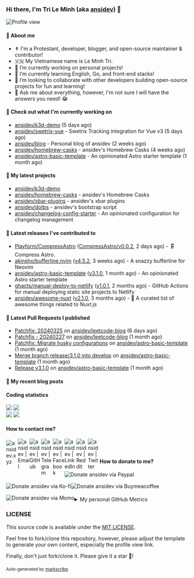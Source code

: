 ### Hi there, I'm Tri Le Minh (aka [ansidev][website]) 👋

<img src="https://komarev.com/ghpvc/?username=ansidev" alt="Profile view" />

#### 📕 About me

- ✝️ I'm a Protestant, developer, blogger, and open-source maintainer & contributor!
- 🇻🇳 My Vietnamese name is Le Minh Tri.
- 🔭 I’m currently working on personal projects!
- 🌱 I’m currently learning English, Go, and front-end stacks!
- 👯 I’m looking to collaborate with other developers building open-source projects for fun and learning!
- 💬 Ask me about everything, however, I'm not sure I will have the answers you need! 😂

#### 👷 Check out what I'm currently working on

- [ansidev/k3d-demo](https://github.com/ansidev/k3d-demo) (5 days ago)
- [ansidev/swetrix-vue](https://github.com/ansidev/swetrix-vue) - Swetrix Tracking integration for Vue v3 (5 days ago)
- [ansidev/blog](https://github.com/ansidev/blog) - Personal blog of ansidev (2 weeks ago)
- [ansidev/homebrew-casks](https://github.com/ansidev/homebrew-casks) - ansidev's Homebrew Casks (4 weeks ago)
- [ansidev/astro-basic-template](https://github.com/ansidev/astro-basic-template) - An opinionated Astro starter template (1 month ago)

#### 🌱 My latest projects

- [ansidev/k3d-demo](https://github.com/ansidev/k3d-demo)
- [ansidev/homebrew-casks](https://github.com/ansidev/homebrew-casks) - ansidev's Homebrew Casks
- [ansidev/xbar-plugins](https://github.com/ansidev/xbar-plugins) - ansidev's xbar plugins
- [ansidev/dotbs](https://github.com/ansidev/dotbs) - ansidev's bootstrap script
- [ansidev/changelog-config-starter](https://github.com/ansidev/changelog-config-starter) - An opinionated configuration for changelog management

#### 🔭 Latest releases I've contributed to

- [Playform/CompressAstro](https://github.com/Playform/CompressAstro) ([CompressAstro/v0.0.2](https://github.com/Playform/CompressAstro/releases/tag/CompressAstro/v0.0.2), 2 days ago) - 🗜️ Compress Astro.
- [akinsho/bufferline.nvim](https://github.com/akinsho/bufferline.nvim) ([v4.5.2](https://github.com/akinsho/bufferline.nvim/releases/tag/v4.5.2), 3 weeks ago) - A snazzy bufferline for Neovim
- [ansidev/astro-basic-template](https://github.com/ansidev/astro-basic-template) ([v3.1.0](https://github.com/ansidev/astro-basic-template/releases/tag/v3.1.0), 1 month ago) - An opinionated Astro starter template
- [ghacts/manual-deploy-to-netlify](https://github.com/ghacts/manual-deploy-to-netlify) ([v1.0.1](https://github.com/ghacts/manual-deploy-to-netlify/releases/tag/v1.0.1), 2 months ago) - GitHub Actions for manual deploying static site projects to Netlify
- [ansidev/awesome-nuxt](https://github.com/ansidev/awesome-nuxt) ([v2.1.0](https://github.com/ansidev/awesome-nuxt/releases/tag/v2.1.0), 3 months ago) - 🎉 A curated list of awesome things related to Nuxt.js

#### 🔨 Latest Pull Requests I published

- [Patchfix: 20240325](https://github.com/ansidev/leetcode-blog/pull/545) on [ansidev/leetcode-blog](https://github.com/ansidev/leetcode-blog) (6 days ago)
- [Patchfix - 20240227](https://github.com/ansidev/leetcode-blog/pull/506) on [ansidev/leetcode-blog](https://github.com/ansidev/leetcode-blog) (1 month ago)
- [Patchfix: Migrate husky configurations](https://github.com/ansidev/astro-basic-template/pull/424) on [ansidev/astro-basic-template](https://github.com/ansidev/astro-basic-template) (1 month ago)
- [Merge branch release/3.1.0 into develop](https://github.com/ansidev/astro-basic-template/pull/422) on [ansidev/astro-basic-template](https://github.com/ansidev/astro-basic-template) (1 month ago)
- [Release v3.1.0](https://github.com/ansidev/astro-basic-template/pull/419) on [ansidev/astro-basic-template](https://github.com/ansidev/astro-basic-template) (1 month ago)

#### 📜 My recent blog posts

<!-- BLOG-POST-LIST:START --><!-- BLOG-POST-LIST:END -->

#### Coding statistics

<img
  src="https://github-profile-summary-cards.vercel.app/api/cards/stats?username=ansidev&theme=github_dark"
  style="display: inline; width: 320px;"
/>
<img
  src="https://github-profile-summary-cards.vercel.app/api/cards/productive-time?username=ansidev&theme=github_dark&utcOffset=7"
  style="display: inline; width: 320px;"
/>
<br />
<img
  src="https://github-profile-summary-cards.vercel.app/api/cards/repos-per-language?username=ansidev&theme=github_dark"
  style="display: inline; width: 320px;"
/>
<img
  src="https://github-profile-summary-cards.vercel.app/api/cards/most-commit-language?username=ansidev&theme=github_dark"
  style="display: inline; width: 320px;"
/>

#### How to contact me?

[<img align="left" width="32px" src="https://ansidev.xyz/pwa-192x192.png"                alt="ansidev.xyz" style="padding-top: 4px;" />][website]
<a href="mailto:ansidev@gmail.com">
 <img align="left" width="32px" src="https://img.icons8.com/fluency/32/gmail-new.png"    alt="ansidev | Email" />
</a>
[<img align="left" width="32px" src="https://img.icons8.com/fluency/32/github.png"       alt="ansidev | GitHub" />][github]
[<img align="left" width="32px" src="https://img.icons8.com/fluency/32/telegram-app.png" alt="ansidev | Telegram" />][telegram]
[<img align="left" width="32px" src="https://img.icons8.com/fluency/32/facebook.png"     alt="ansidev | Facebook" />][facebook]
[<img align="left" width="32px" src="https://img.icons8.com/fluency/32/linkedin.png"     alt="ansidev | LinkedIn" />][linkedin]
[<img align="left" width="32px" src="https://img.icons8.com/fluency/32/reddit.png"       alt="ansidev | Reddit" />][reddit]
[<img align="left" width="32px" src="https://img.icons8.com/fluency/32/twitter.png"      alt="ansidev | Twitter" />][twitter]

<br/>
<br/>

#### How to donate to me?

[<img align="left" height="32px" src="https://www.paypalobjects.com/paypal-ui/logos/svg/paypal-color.svg"  alt="Donate ansidev via Paypal" />][paypal]
[<img align="left" height="32px" src="https://storage.ko-fi.com/cdn/brandasset/kofi_bg_tag_white.png"      alt="Donate ansidev via  Ko-fi" />][kofi]
[<img align="left" height="32px" src="https://cdn.buymeacoffee.com/buttons/v2/default-yellow.png"          alt="Donate ansidev via Buymeacoffee" />][buymeacoffee]
[<img align="left" height="32px" src="https://ansidev.xyz/imgs/momo_icon_rectangle_pinkbg_RGB.png"         alt="Donate ansidev via Momo" />][momo]

<br/>
<br/>

[website]: https://ansidev.xyz/?utm_source=github&utm_medium=readme
[email]: ansidev@gmail.com
[github]: https://github.com/ansidev
[facebook]: https://facebook.com/leminhtri.py
[telegram]: https://t.me/ansidev
[twitter]: https://twitter.com/ansidev
[linkedin]: https://linkedin.com/in/tri-le-minh-1b05bb51/
[reddit]: https://reddit.com/u/ansidev
[paypal]: https://paypal.me/ansidev
[kofi]: https://ko-fi.com/ansidev
[buymeacoffee]: https://buymeacoffee.com/ansidev
[momo]: https://me.momo.vn/ansidev

<br/>
<br/>

<details>
  <summary>My personal GitHub Metrics</summary>
  <br/>
  <img src="./github_metrics_01.svg" />
  <img src="./github_metrics_02.svg" />
</details>

### LICENSE

This source code is available under the [MIT LICENSE](/LICENSE).

Feel free to fork/clone this repository, however, please adjust the template to generate your own content, especially the profile view link.

Finally, don't just fork/clone it. Please give it a star :star2:!

<sub>Auto-generated by [markscribe](https://github.com/muesli/markscribe).</sub>
